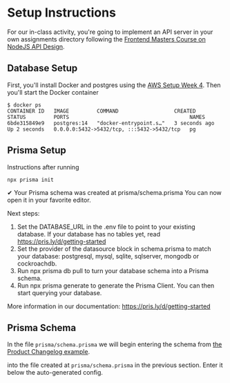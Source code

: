 # Setup Instructions

For our in-class activity, you're going to implement an API server in your own assignments directory
following the [Frontend Masters Course on NodeJS API Design](https://frontendmasters.com/courses/api-design-nodejs-v4/).

## Database Setup

First, you'll install Docker and postgres using the [AWS Setup Week 4](https://github.com/TheEvergreenStateCollege/upper-division-cs/blob/main/web-24wi/docs/AWS-EC2-Setup.md#week-3).
Then you'll start the Docker container

```
$ docker ps
CONTAINER ID   IMAGE         COMMAND                  CREATED         STATUS         PORTS                                       NAMES
6bde315849e9   postgres:14   "docker-entrypoint.s…"   3 seconds ago   Up 2 seconds   0.0.0.0:5432->5432/tcp, :::5432->5432/tcp   pg
```

## Prisma Setup

Instructions after running

```
npx prisma init
```

✔ Your Prisma schema was created at prisma/schema.prisma
  You can now open it in your favorite editor.

Next steps:
1. Set the DATABASE_URL in the .env file to point to your existing database. If your database has no tables yet, read https://pris.ly/d/getting-started
2. Set the provider of the datasource block in schema.prisma to match your database: postgresql, mysql, sqlite, sqlserver, mongodb or cockroachdb.
3. Run npx prisma db pull to turn your database schema into a Prisma schema.
4. Run npx prisma generate to generate the Prisma Client. You can then start querying your database.

More information in our documentation:
https://pris.ly/d/getting-started

## Prisma Schema

In the file `prisma/schema.prisma` we will begin entering the schema from
[the Product Changelog example](https://hendrixer.github.io/API-design-v4/lessons/data-modeling/creating-models).

into the file created at `prisma/schema.prisma` in the previous section.
Enter it below the auto-generated config.

